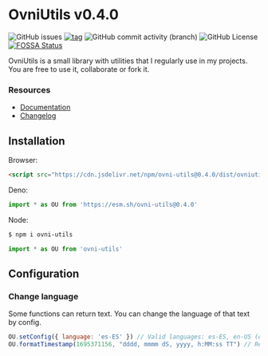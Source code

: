 # OvniUtils v0.4.0

![GitHub issues](https://img.shields.io/github/issues/ovniroto/ovniutils)
[![tag](https://img.shields.io/github/tag/ovniroto/ovniutils.svg)](https://github.com/ovniroto/ovni-utils/tags)
![GitHub commit activity (branch)](https://img.shields.io/github/commit-activity/t/ovniroto/ovniutils)
![GitHub License](https://img.shields.io/github/license/ovniroto/ovniutils)
[![FOSSA Status](https://app.fossa.com/api/projects/git%2Bgithub.com%2Fovniroto%2Fovni-utils.svg?type=shield&issueType=license)](https://app.fossa.com/projects/git%2Bgithub.com%2Fovniroto%2Fovni-utils?ref=badge_shield&issueType=license)

OvniUtils is a small library with utilities that I regularly use in my projects. You are free to use it, collaborate or fork it.

### Resources
- [Documentation](https://github.com/ovniroto/ovni-utils/wiki/Recipebook)
- [Changelog](https://github.com/ovniroto/ovni-utils/blob/main/CHANGELOG.md)

## Installation

Browser:
```html
<script src="https://cdn.jsdelivr.net/npm/ovni-utils@0.4.0/dist/ovniutils.min.js"></script>
```

Deno:
```js
import * as OU from 'https://esm.sh/ovni-utils@0.4.0'
```

Node:
```sh
$ npm i ovni-utils
```
```js
import * as OU from 'ovni-utils'
```

## Configuration

### Change language
Some functions can return text. You can change the language of that text by config.
```js
OU.setConfig({ language: 'es-ES' }) // Valid languages: es-ES, en-US (default: en-US)
OU.formatTimestamp(1695371156, "dddd, mmmm dS, yyyy, h:MM:ss TT") // Return "Viernes, Septiembre 22, 2023, 10:25:56 AM"
```